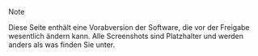 > [!NOTE]
> Diese Seite enthält eine Vorabversion der Software, die vor der Freigabe wesentlich ändern kann. Alle Screenshots sind Platzhalter und werden anders als was finden Sie unter. 